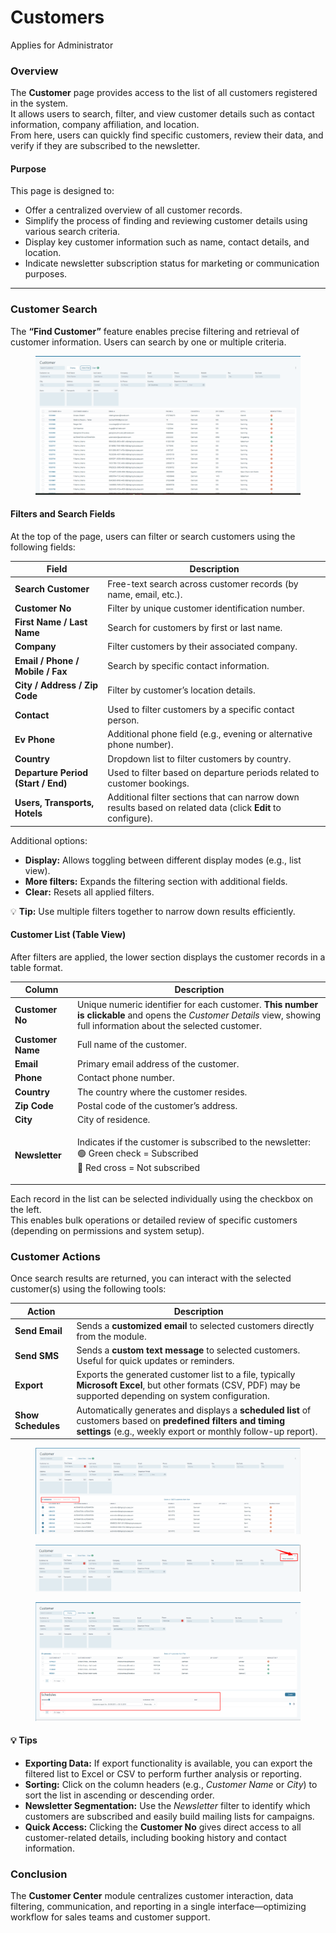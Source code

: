 # Customers

Applies for Administrator

### Overview

The **Customer** page provides access to the list of all customers registered in the system.\
It allows users to search, filter, and view customer details such as contact information, company affiliation, and location.\
From here, users can quickly find specific customers, review their data, and verify if they are subscribed to the newsletter.

#### **Purpose**

This page is designed to:

* Offer a centralized overview of all customer records.
* Simplify the process of finding and reviewing customer details using various search criteria.
* Display key customer information such as name, contact details, and location.
* Indicate newsletter subscription status for marketing or communication purposes.

***

### Customer Search

The **“Find Customer”** feature enables precise filtering and retrieval of customer information. Users can search by one or multiple criteria.

<figure><img src="../../.gitbook/assets/image (1) (1) (1) (1) (1) (1).png" alt=""><figcaption></figcaption></figure>

#### **Filters and Search Fields**

At the top of the page, users can filter or search customers using the following fields:

| **Field**                          | **Description**                                                                                              |
| ---------------------------------- | ------------------------------------------------------------------------------------------------------------ |
| **Search Customer**                | Free-text search across customer records (by name, email, etc.).                                             |
| **Customer No**                    | Filter by unique customer identification number.                                                             |
| **First Name / Last Name**         | Search for customers by first or last name.                                                                  |
| **Company**                        | Filter customers by their associated company.                                                                |
| **Email / Phone / Mobile / Fax**   | Search by specific contact information.                                                                      |
| **City / Address / Zip Code**      | Filter by customer’s location details.                                                                       |
| **Contact**                        | Used to filter customers by a specific contact person.                                                       |
| **Ev Phone**                       | Additional phone field (e.g., evening or alternative phone number).                                          |
| **Country**                        | Dropdown list to filter customers by country.                                                                |
| **Departure Period (Start / End)** | Used to filter based on departure periods related to customer bookings.                                      |
| **Users, Transports, Hotels**      | Additional filter sections that can narrow down results based on related data (click **Edit** to configure). |

Additional options:

* **Display:** Allows toggling between different display modes (e.g., list view).
* **More filters:** Expands the filtering section with additional fields.
* **Clear:** Resets all applied filters.

💡 **Tip:** Use multiple filters together to narrow down results efficiently.

#### **Customer List (Table View)**

After filters are applied, the lower section displays the customer records in a table format.

| **Column**        | **Description**                                                                                                                                                        |
| ----------------- | ---------------------------------------------------------------------------------------------------------------------------------------------------------------------- |
| **Customer No**   | Unique numeric identifier for each customer. **This number is clickable** and opens the _Customer Details_ view, showing full information about the selected customer. |
| **Customer Name** | Full name of the customer.                                                                                                                                             |
| **Email**         | Primary email address of the customer.                                                                                                                                 |
| **Phone**         | Contact phone number.                                                                                                                                                  |
| **Country**       | The country where the customer resides.                                                                                                                                |
| **Zip Code**      | Postal code of the customer’s address.                                                                                                                                 |
| **City**          | City of residence.                                                                                                                                                     |
| **Newsletter**    | <p>Indicates if the customer is subscribed to the newsletter:<br>🟢 Green check = Subscribed<br>🔴 Red cross = Not subscribed</p>                                      |

Each record in the list can be selected individually using the checkbox on the left.\
This enables bulk operations or detailed review of specific customers (depending on permissions and system setup).

### Customer Actions

Once search results are returned, you can interact with the selected customer(s) using the following tools:

| Action             | Description                                                                                                                                                                   |
| ------------------ | ----------------------------------------------------------------------------------------------------------------------------------------------------------------------------- |
| **Send Email**     | Sends a **customized email** to selected customers directly from the module.                                                                                                  |
| **Send SMS**       | Sends a **custom text message** to selected customers. Useful for quick updates or reminders.                                                                                 |
| **Export**         | Exports the generated customer list to a file, typically **Microsoft Excel**, but other formats (CSV, PDF) may be supported depending on system configuration.                |
| **Show Schedules** | Automatically generates and displays a **scheduled list** of customers based on **predefined filters and timing settings** (e.g., weekly export or monthly follow-up report). |

<figure><img src="../../.gitbook/assets/2470fd6d-6824-48f2-a602-c842aa595538.webp" alt=""><figcaption></figcaption></figure>

<figure><img src="../../.gitbook/assets/b7376cb3-642c-4cf1-9bfc-a3049420504c.webp" alt=""><figcaption></figcaption></figure>

<figure><img src="../../.gitbook/assets/c0b00615-8a2b-4b45-9461-da8d7f6ba29b.webp" alt=""><figcaption></figcaption></figure>

#### 💡 **Tips**

* **Exporting Data:** If export functionality is available, you can export the filtered list to Excel or CSV to perform further analysis or reporting.
* **Sorting:** Click on the column headers (e.g., _Customer Name_ or _City_) to sort the list in ascending or descending order.
* **Newsletter Segmentation:** Use the _Newsletter_ filter to identify which customers are subscribed and easily build mailing lists for campaigns.
* **Quick Access:** Clicking the **Customer No** gives direct access to all customer-related details, including booking history and contact information.

### Conclusion

The **Customer Center** module centralizes customer interaction, data filtering, communication, and reporting in a single interface—optimizing workflow for sales teams and customer support.

